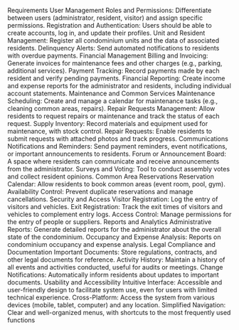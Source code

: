 
Requirements
User Management
Roles and Permissions: Differentiate between users (administrator, resident, visitor) and assign specific permissions.
Registration and Authentication: Users should be able to create accounts, log in, and update their profiles.
Unit and Resident Management: Register all condominium units and the data of associated residents.
Delinquency Alerts: Send automated notifications to residents with overdue payments.
Financial Management
Billing and Invoicing: Generate invoices for maintenance fees and other charges (e.g., parking, additional services).
Payment Tracking: Record payments made by each resident and verify pending payments.
Financial Reporting: Create income and expense reports for the administrator and residents, including individual account statements.
Maintenance and Common Services
Maintenance Scheduling: Create and manage a calendar for maintenance tasks (e.g., cleaning common areas, repairs).
Repair Requests Management: Allow residents to request repairs or maintenance and track the status of each request.
Supply Inventory: Record materials and equipment used for maintenance, with stock control.
Repair Requests: Enable residents to submit requests with attached photos and track progress.
Communications
Notifications and Reminders: Send payment reminders, event notifications, or important announcements to residents.
Forum or Announcement Board: A space where residents can communicate and receive announcements from the administrator.
Surveys and Voting: Tool to conduct assembly votes and collect resident opinions.
Common Area Reservations
Reservation Calendar: Allow residents to book common areas (event room, pool, gym).
Availability Control: Prevent duplicate reservations and manage cancellations.
Security and Access
Visitor Registration: Log the entry of visitors and vehicles.
Exit Registration: Track the exit times of visitors and vehicles to complement entry logs.
Access Control: Manage permissions for the entry of people or suppliers.
Reports and Analytics
Administrative Reports: Generate detailed reports for the administrator about the overall state of the condominium.
Occupancy and Expense Analysis: Reports on condominium occupancy and expense analysis.
Legal Compliance and Documentation
Important Documents: Store regulations, contracts, and other legal documents for reference.
Activity History: Maintain a history of all events and activities conducted, useful for audits or meetings.
Change Notifications: Automatically inform residents about updates to important documents.
Usability and Accessibility
Intuitive Interface: Accessible and user-friendly design to facilitate system use, even for users with limited technical experience.
Cross-Platform: Access the system from various devices (mobile, tablet, computer) and any location.
Simplified Navigation: Clear and well-organized menus, with shortcuts to the most frequently used functions